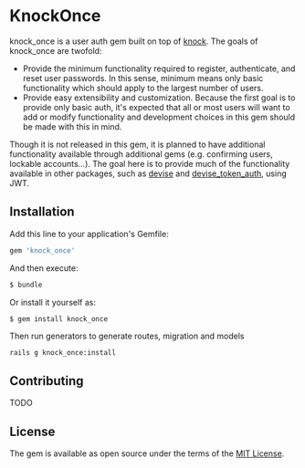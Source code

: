 # KnockOnce
knock_once is a user auth gem built on top of [knock](https://github.com/nsarno/knock). The goals of knock_once are twofold:
* Provide the minimum functionality required to register, authenticate, and reset user passwords. In this sense, minimum means only basic functionality which should apply to the largest number of users.
* Provide easy extensibility and customization. Because the first goal is to provide only basic auth, it's expected that all or most users will want to add or modify functionality and development choices in this gem should be made with this in mind.

Though it is not released in this gem, it is planned to have additional functionality available through additional gems (e.g. confirming users, lockable accounts...). The goal here is to provide much of the functionality available in other packages, such as [devise](https://github.com/plataformatec/devise) and [devise_token_auth](https://github.com/lynndylanhurley/devise_token_auth), using JWT.

## Installation
Add this line to your application's Gemfile:

```ruby
gem 'knock_once'
```

And then execute:
```bash
$ bundle
```

Or install it yourself as:
```bash
$ gem install knock_once
```

Then run generators to generate routes, migration and models
```
rails g knock_once:install
```

## Contributing
TODO

## License
The gem is available as open source under the terms of the [MIT License](http://opensource.org/licenses/MIT).
